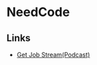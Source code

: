 # NeedCode

## Links

- [Get Job Stream(Podcast)](https://www.youtube.com/watch?v=uSMO86uTxo8&t=286s)
